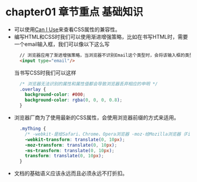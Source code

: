 # chapter01 章节重点 基础知识

  * 可以使用[Can I Use](http://caniuse.com)来查看CSS属性的兼容性。
  * 编写HTML和CSS时我们可以使用渐进增强策略，比如在书写HTML时，需要一个email输入框，我们可以像以下这么写
    ```html
      // 浏览器应用了渐进增强策略，当浏览器不识别Email这个类型时，会将该输入框的类型置为text
      <input type="email"/>
    ```
    当书写CSS时我们可以这样
    ```css
      /* 浏览器无法识别的属性和属性值都会导致浏览器丢弃相应的申明 */
      .overlay {
        background-color: #000;
        background-color: rgba(0, 0, 0, 0.8);
      }
    ```
  * 浏览器厂商为了使用最新的CSS属性，会使用浏览器前缀的方式来适用。
    ```css
      .myThing {
        /* -webkit-是给Safari、Chrome、Opera浏览器 -moz-给Mozilla浏览器（Firefox） -ms-则是微软的IE浏览器 */
        -webkit-transform: translate(0, 10px);
        -moz-transform: translate(0, 10px);
        -ms-transform: translate(0, 10px);
        transform: translate(0, 10px);
      }
    ```
  * 文档的基础语义应该永远而且必须永远不打折扣。